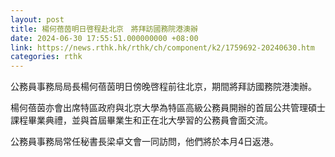 ```yaml
---
layout: post
title: 楊何蓓茵明日啓程赴北京　將拜訪國務院港澳辦
date: 2024-06-30 17:55:51.000000000 +08:00
link: https://news.rthk.hk/rthk/ch/component/k2/1759692-20240630.htm
categories: rthk
---
```


公務員事務局局長楊何蓓茵明日傍晚啓程前往北京，期間將拜訪國務院港澳辦。

楊何蓓茵亦會出席特區政府與北京大學為特區高級公務員開辦的首屆公共管理碩士課程畢業典禮，並與首屆畢業生和正在北大學習的公務員會面交流。
 
公務員事務局常任秘書長梁卓文會一同訪問，他們將於本月4日返港。
